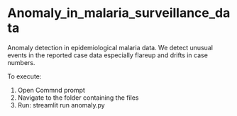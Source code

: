 # Anomaly_in_malaria_surveillance_data
Anomaly detection in epidemiological malaria data. We detect unusual events in the reported case data especially flareup and drifts in case numbers.

To execute:

1. Open Commnd prompt 
2. Navigate to the folder containing the files
3. Run: streamlit run anomaly.py
